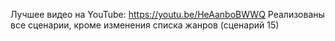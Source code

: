Лучшее видео на YouTube: https://youtu.be/HeAanboBWWQ
Реализованы все сценарии, кроме изменения списка жанров (сценарий 15)
